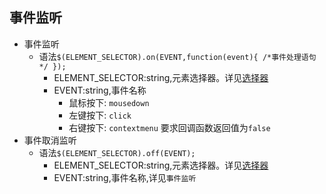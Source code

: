 ## 事件监听
* 事件监听
    * 语法`$(ELEMENT_SELECTOR).on(EVENT,function(event){ /*事件处理语句*/ });`
        * ELEMENT_SELECTOR:string,元素选择器。详见[选择器](index.html?title=选择器)
        * EVENT:string,事件名称
            * 鼠标按下: `mousedown`
            * 左键按下: `click`
            * 右键按下: `contextmenu` 要求回调函数返回值为`false`
* 事件取消监听
    * 语法`$(ELEMENT_SELECTOR).off(EVENT);`
        * ELEMENT_SELECTOR:string,元素选择器。详见[选择器](index.html?title=选择器)
        * EVENT:string,事件名称,详见`事件监听`

